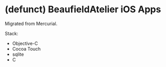 # (defunct) BeaufieldAtelier iOS Apps

Migrated from Mercurial.

Stack:
 * Objective-C
 * Cocoa Touch
 * sqlite
 * C
